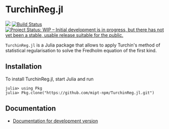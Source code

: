 # TurchinReg.jl
[![](https://img.shields.io/badge/docs-dev-blue.svg)](https://mipt-npm.github.io/TurchinReg.jl/dev/)
[![Build Status](https://travis-ci.com/mipt-npm/TurchinReg.jl.svg?branch=master)](https://travis-ci.com/mipt-npm/TurchinReg.jl)
[![Project Status: WIP – Initial development is in progress, but there has not yet been a stable, usable release suitable for the public.](https://www.repostatus.org/badges/latest/wip.svg)](https://www.repostatus.org/#wip)

`TurchinReg.jl` is a Julia package that allows to apply Turchin's method of statistical regularisation to solve the Fredholm equation of the first kind.

## Installation
To install TurchinReg.jl, start Julia and run
```
julia> using Pkg
julia> Pkg.clone("https://github.com/mipt-npm/TurchinReg.jl.git")
```

## Documentation

* [Documentation for development version](https://mipt-npm.github.io/TurchinReg.jl/dev/)
